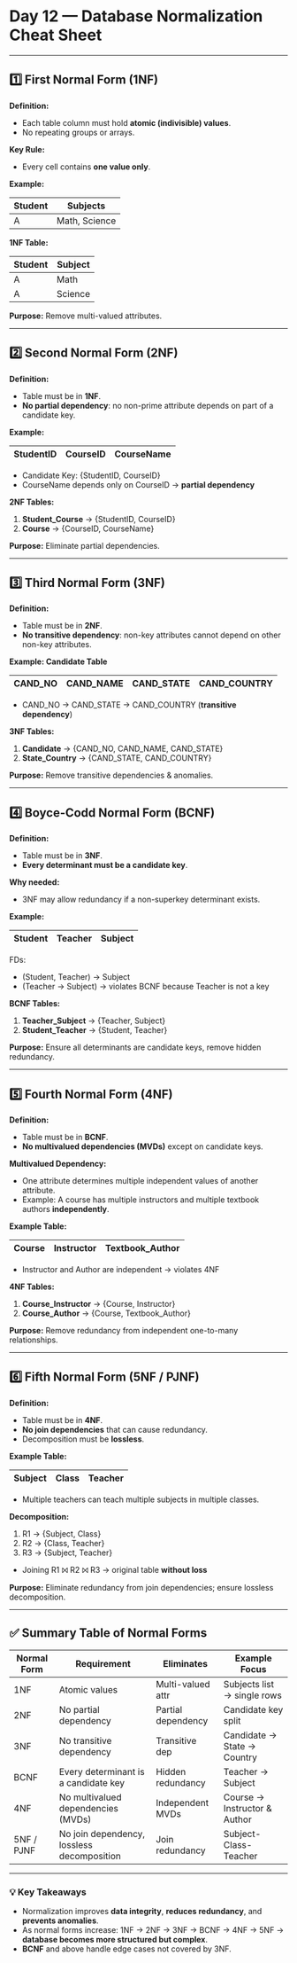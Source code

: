# **Day 12 — Database Normalization Cheat Sheet**

---

## **1️⃣ First Normal Form (1NF)**

**Definition:**

* Each table column must hold **atomic (indivisible) values**.
* No repeating groups or arrays.

**Key Rule:**

* Every cell contains **one value only**.

**Example:**

| Student | Subjects      |
| ------- | ------------- |
| A       | Math, Science |

**1NF Table:**

| Student | Subject |
| ------- | ------- |
| A       | Math    |
| A       | Science |

**Purpose:** Remove multi-valued attributes.

---

## **2️⃣ Second Normal Form (2NF)**

**Definition:**

* Table must be in **1NF**.
* **No partial dependency**: no non-prime attribute depends on part of a candidate key.

**Example:**

| StudentID | CourseID | CourseName |
| --------- | -------- | ---------- |

* Candidate Key: {StudentID, CourseID}
* CourseName depends only on CourseID → **partial dependency**

**2NF Tables:**

1. **Student_Course** → {StudentID, CourseID}
2. **Course** → {CourseID, CourseName}

**Purpose:** Eliminate partial dependencies.

---

## **3️⃣ Third Normal Form (3NF)**

**Definition:**

* Table must be in **2NF**.
* **No transitive dependency**: non-key attributes cannot depend on other non-key attributes.

**Example: Candidate Table**

| CAND_NO | CAND_NAME | CAND_STATE | CAND_COUNTRY |
| ------- | --------- | ---------- | ------------ |

* CAND_NO → CAND_STATE → CAND_COUNTRY (**transitive dependency**)

**3NF Tables:**

1. **Candidate** → {CAND_NO, CAND_NAME, CAND_STATE}
2. **State_Country** → {CAND_STATE, CAND_COUNTRY}

**Purpose:** Remove transitive dependencies & anomalies.

---

## **4️⃣ Boyce-Codd Normal Form (BCNF)**

**Definition:**

* Table must be in **3NF**.
* **Every determinant must be a candidate key**.

**Why needed:**

* 3NF may allow redundancy if a non-superkey determinant exists.

**Example:**

| Student | Teacher | Subject |
| ------- | ------- | ------- |

FDs:

* (Student, Teacher) → Subject
* (Teacher → Subject) → violates BCNF because Teacher is not a key

**BCNF Tables:**

1. **Teacher_Subject** → {Teacher, Subject}
2. **Student_Teacher** → {Student, Teacher}

**Purpose:** Ensure all determinants are candidate keys, remove hidden redundancy.

---

## **5️⃣ Fourth Normal Form (4NF)**

**Definition:**

* Table must be in **BCNF**.
* **No multivalued dependencies (MVDs)** except on candidate keys.

**Multivalued Dependency:**

* One attribute determines multiple independent values of another attribute.
* Example: A course has multiple instructors and multiple textbook authors **independently**.

**Example Table:**

| Course | Instructor | Textbook_Author |
| ------ | ---------- | --------------- |

* Instructor and Author are independent → violates 4NF

**4NF Tables:**

1. **Course_Instructor** → {Course, Instructor}
2. **Course_Author** → {Course, Textbook_Author}

**Purpose:** Remove redundancy from independent one-to-many relationships.

---

## **6️⃣ Fifth Normal Form (5NF / PJNF)**

**Definition:**

* Table must be in **4NF**.
* **No join dependencies** that can cause redundancy.
* Decomposition must be **lossless**.

**Example Table:**

| Subject | Class | Teacher |
| ------- | ----- | ------- |

* Multiple teachers can teach multiple subjects in multiple classes.

**Decomposition:**

1. R1 → {Subject, Class}
2. R2 → {Class, Teacher}
3. R3 → {Subject, Teacher}

* Joining R1 ⨝ R2 ⨝ R3 → original table **without loss**

**Purpose:** Eliminate redundancy from join dependencies; ensure lossless decomposition.

---

## ✅ **Summary Table of Normal Forms**

| Normal Form | Requirement                                | Eliminates         | Example Focus                |
| ----------- | ------------------------------------------ | ------------------ | ---------------------------- |
| 1NF         | Atomic values                              | Multi-valued attr  | Subjects list → single rows  |
| 2NF         | No partial dependency                      | Partial dependency | Candidate key split          |
| 3NF         | No transitive dependency                   | Transitive dep     | Candidate → State → Country  |
| BCNF        | Every determinant is a candidate key       | Hidden redundancy  | Teacher → Subject            |
| 4NF         | No multivalued dependencies (MVDs)         | Independent MVDs   | Course → Instructor & Author |
| 5NF / PJNF  | No join dependency, lossless decomposition | Join redundancy    | Subject-Class-Teacher        |

---

### 💡 **Key Takeaways**

* Normalization improves **data integrity**, **reduces redundancy**, and **prevents anomalies**.
* As normal forms increase: 1NF → 2NF → 3NF → BCNF → 4NF → 5NF → **database becomes more structured but complex**.
* **BCNF** and above handle edge cases not covered by 3NF.
